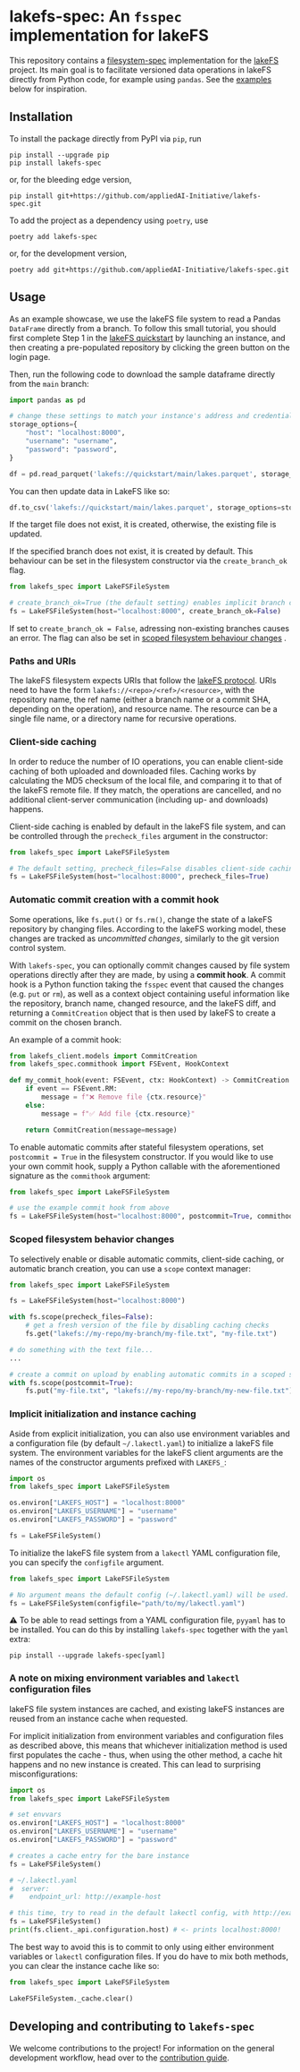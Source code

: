 # lakefs-spec: An `fsspec` implementation for lakeFS

This repository contains a [filesystem-spec](https://github.com/fsspec/filesystem_spec) implementation for the [lakeFS](https://lakefs.io/) project.
Its main goal is to facilitate versioned data operations in lakeFS directly from Python code, for example using `pandas`. See the [examples](#usage) below for inspiration.

## Installation

To install the package directly from PyPI via `pip`, run

```shell
pip install --upgrade pip
pip install lakefs-spec
```

or, for the bleeding edge version,

```shell
pip install git+https://github.com/appliedAI-Initiative/lakefs-spec.git
```

To add the project as a dependency using `poetry`, use

```shell
poetry add lakefs-spec
```

or, for the development version,

```shell
poetry add git+https://github.com/appliedAI-Initiative/lakefs-spec.git
```

## Usage

As an example showcase, we use the lakeFS file system to read a Pandas `DataFrame` directly from a branch. To follow
this small tutorial, you should first complete Step 1 in the [lakeFS quickstart](https://docs.lakefs.io/quickstart/launch.html) by
launching an instance, and then creating a pre-populated repository by clicking the green button on the login page.

Then, run the following code to download the sample dataframe directly from the `main` branch:

```python
import pandas as pd

# change these settings to match your instance's address and credentials
storage_options={
    "host": "localhost:8000",
    "username": "username",
    "password": "password",
}

df = pd.read_parquet('lakefs://quickstart/main/lakes.parquet', storage_options=storage_options)
```

You can then update data in LakeFS like so:

```python
df.to_csv('lakefs://quickstart/main/lakes.parquet', storage_options=storage_options)
```

If the target file does not exist, it is created, otherwise, the existing file is updated.

If the specified branch does not exist, it is created by default. This behaviour can be set in the filesystem constructor via the `create_branch_ok` flag.

```python
from lakefs_spec import LakeFSFileSystem

# create_branch_ok=True (the default setting) enables implicit branch creation
fs = LakeFSFileSystem(host="localhost:8000", create_branch_ok=False)
```

If set to `create_branch_ok = False`, adressing non-existing branches causes an error.
The flag can also be set in [scoped filesystem behaviour changes](#scoped-filesystem-behavior-changes) .

### Paths and URIs

The lakeFS filesystem expects URIs that follow the [lakeFS protocol](https://docs.lakefs.io/understand/model.html#lakefs-protocol-uris).
URIs need to have the form `lakefs://<repo>/<ref>/<resource>`, with the repository name, the ref name (either a branch name or a commit SHA, depending on the operation), and resource name.
The resource can be a single file name, or a directory name for recursive operations.

### Client-side caching

In order to reduce the number of IO operations, you can enable client-side caching of both uploaded and downloaded files.
Caching works by calculating the MD5 checksum of the local file, and comparing it to that of the lakeFS remote file.
If they match, the operations are cancelled, and no additional client-server communication (including up- and downloads) happens.

Client-side caching is enabled by default in the lakeFS file system, and can be controlled through the `precheck_files` argument in the constructor:

```python
from lakefs_spec import LakeFSFileSystem

# The default setting, precheck_files=False disables client-side caching.
fs = LakeFSFileSystem(host="localhost:8000", precheck_files=True)
```

### Automatic commit creation with a commit hook

Some operations, like `fs.put()` or `fs.rm()`, change the state of a lakeFS repository by changing files. According to
the lakeFS working model, these changes are tracked as _uncommitted changes_, similarly to the git version control system.

With `lakefs-spec`, you can optionally commit changes caused by file system operations directly after they are made,
by using a **commit hook**. A commit hook is a Python function taking the `fsspec` event that caused the changes
(e.g. `put` or `rm`), as well as a context object containing useful information like the repository, branch name,
changed resource, and the lakeFS diff, and returning a `CommitCreation` object that is then used by
lakeFS to create a commit on the chosen branch.

An example of a commit hook:

```python
from lakefs_client.models import CommitCreation
from lakefs_spec.commithook import FSEvent, HookContext

def my_commit_hook(event: FSEvent, ctx: HookContext) -> CommitCreation:
    if event == FSEvent.RM:
        message = f"❌ Remove file {ctx.resource}"
    else:
        message = f"✅ Add file {ctx.resource}"

    return CommitCreation(message=message)
```

To enable automatic commits after stateful filesystem operations, set `postcommit = True` in the filesystem constructor. If you
would like to use your own commit hook, supply a Python callable with the aforementioned signature as the `commithook` argument:

```python
from lakefs_spec import LakeFSFileSystem

# use the example commit hook from above
fs = LakeFSFileSystem(host="localhost:8000", postcommit=True, commithook=my_commit_hook)
```

### Scoped filesystem behavior changes

To selectively enable or disable automatic commits, client-side caching, or automatic branch creation, you can use a `scope` context manager:

```python
from lakefs_spec import LakeFSFileSystem

fs = LakeFSFileSystem(host="localhost:8000")

with fs.scope(precheck_files=False):
    # get a fresh version of the file by disabling caching checks
    fs.get("lakefs://my-repo/my-branch/my-file.txt", "my-file.txt")

# do something with the text file...
...

# create a commit on upload by enabling automatic commits in a scoped section
with fs.scope(postcommit=True):
    fs.put("my-file.txt", "lakefs://my-repo/my-branch/my-new-file.txt")
```

### Implicit initialization and instance caching

Aside from explicit initialization, you can also use environment variables and a configuration file (by default `~/.lakectl.yaml`) to initialize a lakeFS file system.
The environment variables for the lakeFS client arguments are the names of the constructor arguments prefixed with `LAKEFS_`:

```python
import os
from lakefs_spec import LakeFSFileSystem

os.environ["LAKEFS_HOST"] = "localhost:8000"
os.environ["LAKEFS_USERNAME"] = "username"
os.environ["LAKEFS_PASSWORD"] = "password"

fs = LakeFSFileSystem()
```

To initialize the lakeFS file system from a `lakectl` YAML configuration file, you can specify the `configfile` argument.

```python
from lakefs_spec import LakeFSFileSystem

# No argument means the default config (~/.lakectl.yaml) will be used.
fs = LakeFSFileSystem(configfile="path/to/my/lakectl.yaml")
```

⚠️ To be able to read settings from a YAML configuration file, `pyyaml` has to be installed. You can do this by installing `lakefs-spec` together with the `yaml` extra:

```shell
pip install --upgrade lakefs-spec[yaml]
```

### A note on mixing environment variables and `lakectl` configuration files

lakeFS file system instances are cached, and existing lakeFS instances are reused from an instance cache when requested.

For implicit initialization from environment variables and configuration files as described above, this means that whichever initialization method is used first populates the cache -
thus, when using the other method, a cache hit happens and no new instance is created. This can lead to surprising misconfigurations:

```python
import os
from lakefs_spec import LakeFSFileSystem

# set envvars
os.environ["LAKEFS_HOST"] = "localhost:8000"
os.environ["LAKEFS_USERNAME"] = "username"
os.environ["LAKEFS_PASSWORD"] = "password"

# creates a cache entry for the bare instance
fs = LakeFSFileSystem()

# ~/.lakectl.yaml
#  server:
#    endpoint_url: http://example-host

# this time, try to read in the default lakectl config, with http://example-host set as host.
fs = LakeFSFileSystem()
print(fs.client._api.configuration.host) # <- prints localhost:8000!
```

The best way to avoid this is to commit to only using either environment variables or `lakectl` configuration files.
If you do have to mix both methods, you can clear the instance cache like so:

```python
from lakefs_spec import LakeFSFileSystem

LakeFSFileSystem._cache.clear()
```

## Developing and contributing to `lakefs-spec`

We welcome contributions to the project! For information on the general development workflow, head over to the [contribution guide](CONTRIBUTING.md).

